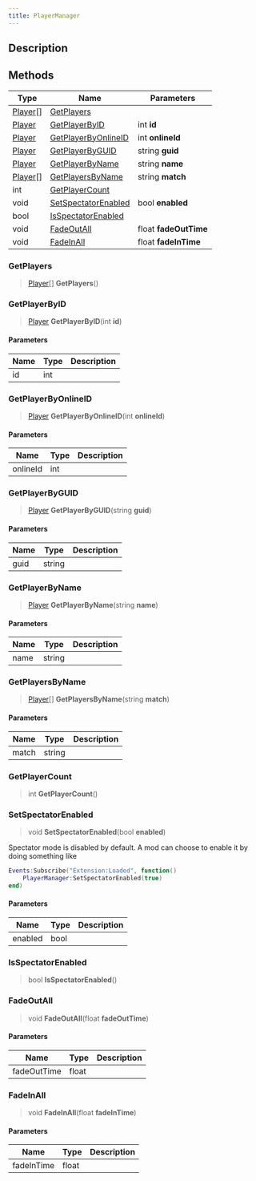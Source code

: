 ```yaml
---
title: PlayerManager
---
```

## Description

## Methods

| Type                                        | Name                                        | Parameters            |
| ------------------------------------------- | ------------------------------------------- | --------------------- |
| [Player](/vext/ref/server/class/player)\[\] | [GetPlayers](#getplayers)                   |                       |
| [Player](/vext/ref/server/class/player)       | [GetPlayerByID](#getplayerbyid)             | int **id**            |
| [Player](/vext/ref/server/class/player)       | [GetPlayerByOnlineID](#getplayerbyonlineid) | int **onlineId**      |
| [Player](/vext/ref/server/class/player)       | [GetPlayerByGUID](#getplayerbyguid)         | string **guid**       |
| [Player](/vext/ref/server/class/player)       | [GetPlayerByName](#getplayerbyname)         | string **name**       |
| [Player](/vext/ref/server/class/player)\[\] | [GetPlayersByName](#getplayersbyname)       | string **match**      |
| int                                         | [GetPlayerCount](#getplayercount)           |                       |
| void                                        | [SetSpectatorEnabled](#setspectatorenabled) | bool **enabled**      |
| bool                                        | [IsSpectatorEnabled](#isspectatorenabled)   |                       |
| void                                        | [FadeOutAll](#fadeoutall)                   | float **fadeOutTime** |
| void                                        | [FadeInAll](#fadeinall)                     | float **fadeInTime**  |

### GetPlayers

> [Player](/vext/ref/server/class/player)\[\] **GetPlayers**()

### GetPlayerByID

> [Player](/vext/ref/server/class/player) **GetPlayerByID**(int **id**)

#### Parameters

| Name | Type | Description |
| ---- | ---- | ----------- |
| id   | int  |             |

### GetPlayerByOnlineID

> [Player](/vext/ref/server/class/player) **GetPlayerByOnlineID**(int **onlineId**)

#### Parameters

| Name     | Type | Description |
| -------- | ---- | ----------- |
| onlineId | int  |             |

### GetPlayerByGUID

> [Player](/vext/ref/server/class/player) **GetPlayerByGUID**(string **guid**)

#### Parameters

| Name | Type   | Description |
| ---- | ------ | ----------- |
| guid | string |             |

### GetPlayerByName

> [Player](/vext/ref/server/class/player) **GetPlayerByName**(string **name**)

#### Parameters

| Name | Type   | Description |
| ---- | ------ | ----------- |
| name | string |             |

### GetPlayersByName

> [Player](/vext/ref/server/class/player)\[\] **GetPlayersByName**(string **match**)

#### Parameters

| Name  | Type   | Description |
| ----- | ------ | ----------- |
| match | string |             |

### GetPlayerCount

> int **GetPlayerCount**()

### SetSpectatorEnabled

> void **SetSpectatorEnabled**(bool **enabled**)

Spectator mode is disabled by default. A mod can choose to enable it by doing something like

``` lua
Events:Subscribe("Extension:Loaded", function()
    PlayerManager:SetSpectatorEnabled(true)
end)
```

#### Parameters

| Name    | Type | Description |
| ------- | ---- | ----------- |
| enabled | bool |             |

### IsSpectatorEnabled

> bool **IsSpectatorEnabled**()

### FadeOutAll

> void **FadeOutAll**(float **fadeOutTime**)

#### Parameters

| Name        | Type  | Description |
| ----------- | ----- | ----------- |
| fadeOutTime | float |             |

### FadeInAll

> void **FadeInAll**(float **fadeInTime**)

#### Parameters

| Name       | Type  | Description |
| ---------- | ----- | ----------- |
| fadeInTime | float |             |

